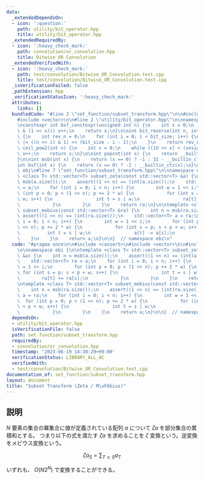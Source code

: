 ```yaml
---
data:
  _extendedDependsOn:
  - icon: ':question:'
    path: utility/bit_operator.hpp
    title: utility/bit_operator.hpp
  _extendedRequiredBy:
  - icon: ':heavy_check_mark:'
    path: convolution/or_convolution.hpp
    title: Bitwise OR Convolution
  _extendedVerifiedWith:
  - icon: ':heavy_check_mark:'
    path: test/convolution/Bitwise_OR_Convolution.test.cpp
    title: test/convolution/Bitwise_OR_Convolution.test.cpp
  _isVerificationFailed: false
  _pathExtension: hpp
  _verificationStatusIcon: ':heavy_check_mark:'
  attributes:
    links: []
  bundledCode: "#line 2 \"set_function/subset_transform.hpp\"\n\n#include <cassert>\n\
    #include <vector>\n\n#line 2 \"utility/bit_operator.hpp\"\n\nnamespace ebi {\n\
    \nconstexpr int bsf_constexpr(unsigned int n) {\n    int x = 0;\n    while (!(n\
    \ & (1 << x))) x++;\n    return x;\n}\n\nint bit_reverse(int n, int bit_size)\
    \ {\n    int rev_n = 0;\n    for (int i = 0; i < bit_size; i++) {\n        rev_n\
    \ |= ((n >> i) & 1) << (bit_size - i - 1);\n    }\n    return rev_n;\n}\n\nint\
    \ ceil_pow2(int n) {\n    int x = 0;\n    while ((1U << x) < (unsigned int)(n))\
    \ x++;\n    return x;\n}\n\nint popcnt(int x) {\n    return __builtin_popcount(x);\n\
    }\n\nint msb(int x) {\n    return (x == 0) ? -1 : 31 - __builtin_clz(x);\n}\n\n\
    int bsf(int x) {\n    return (x == 0) ? -1 : __builtin_ctz(x);\n}\n\n}  // namespace\
    \ ebi\n#line 7 \"set_function/subset_transform.hpp\"\n\nnamespace ebi {\n\ntemplate\
    \ <class T> std::vector<T> subset_zeta(const std::vector<T> &a) {\n    int n =\
    \ msb(a.size());\n    assert((1 << n) == (int)a.size());\n    std::vector<T> ra\
    \ = a;\n    for (int i = 0; i < n; i++) {\n        int w = 1 << i;\n        for\
    \ (int p = 0; p < (1 << n); p += 2 * w) {\n            for (int s = p; s < p +\
    \ w; s++) {\n                int t = s | w;\n                ra[t] += ra[s];\n\
    \            }\n        }\n    }\n    return ra;\n}\n\ntemplate <class T> std::vector<T>\
    \ subset_mobius(const std::vector<T> &ra) {\n    int n = msb(ra.size());\n   \
    \ assert((1 << n) == (int)ra.size());\n    std::vector<T> a = ra;\n    for (int\
    \ i = 0; i < n; i++) {\n        int w = 1 << i;\n        for (int p = 0; p < (1\
    \ << n); p += 2 * w) {\n            for (int s = p; s < p + w; s++) {\n      \
    \          int t = s | w;\n                a[t] -= a[s];\n            }\n    \
    \    }\n    }\n    return a;\n}\n\n}  // namespace ebi\n"
  code: "#pragma once\n\n#include <cassert>\n#include <vector>\n\n#include \"../utility/bit_operator.hpp\"\
    \n\nnamespace ebi {\n\ntemplate <class T> std::vector<T> subset_zeta(const std::vector<T>\
    \ &a) {\n    int n = msb(a.size());\n    assert((1 << n) == (int)a.size());\n\
    \    std::vector<T> ra = a;\n    for (int i = 0; i < n; i++) {\n        int w\
    \ = 1 << i;\n        for (int p = 0; p < (1 << n); p += 2 * w) {\n           \
    \ for (int s = p; s < p + w; s++) {\n                int t = s | w;\n        \
    \        ra[t] += ra[s];\n            }\n        }\n    }\n    return ra;\n}\n\
    \ntemplate <class T> std::vector<T> subset_mobius(const std::vector<T> &ra) {\n\
    \    int n = msb(ra.size());\n    assert((1 << n) == (int)ra.size());\n    std::vector<T>\
    \ a = ra;\n    for (int i = 0; i < n; i++) {\n        int w = 1 << i;\n      \
    \  for (int p = 0; p < (1 << n); p += 2 * w) {\n            for (int s = p; s\
    \ < p + w; s++) {\n                int t = s | w;\n                a[t] -= a[s];\n\
    \            }\n        }\n    }\n    return a;\n}\n\n}  // namespace ebi"
  dependsOn:
  - utility/bit_operator.hpp
  isVerificationFile: false
  path: set_function/subset_transform.hpp
  requiredBy:
  - convolution/or_convolution.hpp
  timestamp: '2023-06-19 14:38:20+09:00'
  verificationStatus: LIBRARY_ALL_AC
  verifiedWith:
  - test/convolution/Bitwise_OR_Convolution.test.cpp
documentation_of: set_function/subset_transform.hpp
layout: document
title: "Subset Transform (Zeta / M\xF6bius)"
---
```


## 説明

$N$ 要素の集合の冪集合に値が定義されている配列 $a$ について $\zeta a$ を部分集合の累積和とする。
つまり以下の式を満たす $\zeta a$ を求めることを $\zeta$ 変換という。逆変換をメビウス変換という。

$$
\zeta a_{S} = \sum_{T \subset S} a_T
$$

いずれも、 $O(N2^N)$ で変換することができる。